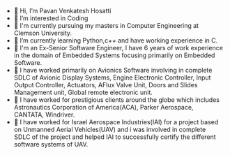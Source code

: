 - 👋 Hi, I’m Pavan Venkatesh Hosatti
- 👀 I’m interested in Coding
- 🌱 I'm currently pursuing my masters in Computer Engineering at Clemson University.
- 🌱 I’m currently learning Python,c++ and have working experience in C.
- 👀 I'm an Ex-Senior Software Engineer, I have 6 years of work experience in the domain of Embedded Systems focusing primarily on Embedded Software.
- 👀 I have worked primarily on Avionics Software involving in complete SDLC of Avionic Display Systems, Engine Electronic Controller, Input Output Controller, Actuators, AFlux Valve Unit, Doors and Slides Management unit, Global remote electronic unit.
- 🌱 I have worked for prestigious clients around the globe which includes Astronautics Corporation of America(ACA), Parker Aerospace, CANTATA, Windriver.
- 👀 I have worked for Israel Aerospace Industries(IAI) for a project based on Unmanned Aerial Vehicles(UAV) and i was involved in complete SDLC of the project and helped IAI to successfully certify the different software systems of UAV. 

<!---
pavanhosatti/pavanhosatti is a ✨ special ✨ repository because its `README.md` (this file) appears on your GitHub profile.
You can click the Preview link to take a look at your changes.
--->
